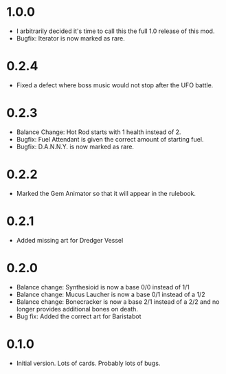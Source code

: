# 1.0.0
- I arbitrarily decided it's time to call this the full 1.0 release of this mod.
- Bugfix: Iterator is now marked as rare.

# 0.2.4
- Fixed a defect where boss music would not stop after the UFO battle.

# 0.2.3
- Balance Change: Hot Rod starts with 1 health instead of 2.
- Bugfix: Fuel Attendant is given the correct amount of starting fuel.
- Bugfix: D.A.N.N.Y. is now marked as rare.

# 0.2.2
- Marked the Gem Animator so that it will appear in the rulebook.

# 0.2.1
- Added missing art for Dredger Vessel

# 0.2.0
- Balance change: Synthesioid is now a base 0/0 instead of 1/1
- Balance change: Mucus Laucher is now a base 0/1 instead of a 1/2
- Balance change: Bonecracker is now a base 2/1 instead of a 2/2 and no longer provides additional bones on death.
- Bug fix: Added the correct art for Baristabot

# 0.1.0

- Initial version. Lots of cards. Probably lots of bugs.